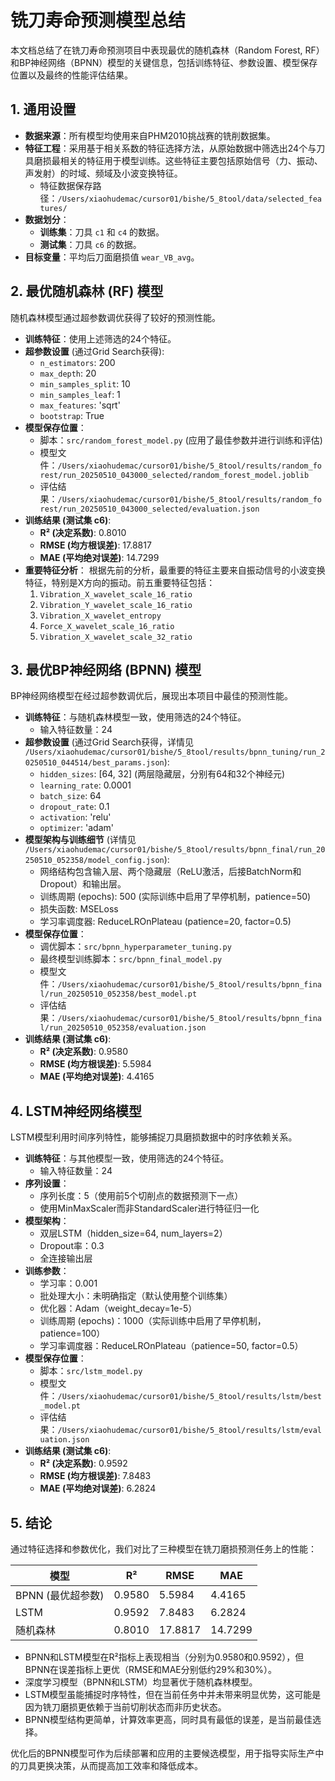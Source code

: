 # 铣刀寿命预测模型总结

本文档总结了在铣刀寿命预测项目中表现最优的随机森林（Random Forest, RF）和BP神经网络（BPNN）模型的关键信息，包括训练特征、参数设置、模型保存位置以及最终的性能评估结果。

## 1. 通用设置

- **数据来源**：所有模型均使用来自PHM2010挑战赛的铣削数据集。
- **特征工程**：采用基于相关系数的特征选择方法，从原始数据中筛选出24个与刀具磨损最相关的特征用于模型训练。这些特征主要包括原始信号（力、振动、声发射）的时域、频域及小波变换特征。
    - 特征数据保存路径：`/Users/xiaohudemac/cursor01/bishe/5_8tool/data/selected_features/`
- **数据划分**：
    - **训练集**：刀具 `c1` 和 `c4` 的数据。
    - **测试集**：刀具 `c6` 的数据。
- **目标变量**：平均后刀面磨损值 `wear_VB_avg`。

## 2. 最优随机森林 (RF) 模型

随机森林模型通过超参数调优获得了较好的预测性能。

- **训练特征**：使用上述筛选的24个特征。
- **超参数设置** (通过Grid Search获得):
    - `n_estimators`: 200
    - `max_depth`: 20
    - `min_samples_split`: 10
    - `min_samples_leaf`: 1
    - `max_features`: 'sqrt'
    - `bootstrap`: True
- **模型保存位置**：
    - 脚本：`src/random_forest_model.py` (应用了最佳参数并进行训练和评估)
    - 模型文件：`/Users/xiaohudemac/cursor01/bishe/5_8tool/results/random_forest/run_20250510_043000_selected/random_forest_model.joblib`
    - 评估结果：`/Users/xiaohudemac/cursor01/bishe/5_8tool/results/random_forest/run_20250510_043000_selected/evaluation.json`
- **训练结果 (测试集 c6)**:
    - **R² (决定系数)**: 0.8010
    - **RMSE (均方根误差)**: 17.8817
    - **MAE (平均绝对误差)**: 14.7299
- **重要特征分析**：
    根据先前的分析，最重要的特征主要来自振动信号的小波变换特征，特别是X方向的振动。前五重要特征包括：
    1.  `Vibration_X_wavelet_scale_16_ratio`
    2.  `Vibration_Y_wavelet_scale_16_ratio`
    3.  `Vibration_X_wavelet_entropy`
    4.  `Force_X_wavelet_scale_16_ratio`
    5.  `Vibration_X_wavelet_scale_32_ratio`

## 3. 最优BP神经网络 (BPNN) 模型

BP神经网络模型在经过超参数调优后，展现出本项目中最佳的预测性能。

- **训练特征**：与随机森林模型一致，使用筛选的24个特征。
    - 输入特征数量：24
- **超参数设置** (通过Grid Search获得，详情见 `/Users/xiaohudemac/cursor01/bishe/5_8tool/results/bpnn_tuning/run_20250510_044514/best_params.json`):
    - `hidden_sizes`: [64, 32] (两层隐藏层，分别有64和32个神经元)
    - `learning_rate`: 0.0001
    - `batch_size`: 64
    - `dropout_rate`: 0.1
    - `activation`: 'relu'
    - `optimizer`: 'adam'
- **模型架构与训练细节** (详情见 `/Users/xiaohudemac/cursor01/bishe/5_8tool/results/bpnn_final/run_20250510_052358/model_config.json`):
    - 网络结构包含输入层、两个隐藏层（ReLU激活，后接BatchNorm和Dropout）和输出层。
    - 训练周期 (epochs): 500 (实际训练中启用了早停机制，patience=50)
    - 损失函数: MSELoss
    - 学习率调度器: ReduceLROnPlateau (patience=20, factor=0.5)
- **模型保存位置**：
    - 调优脚本：`src/bpnn_hyperparameter_tuning.py`
    - 最终模型训练脚本：`src/bpnn_final_model.py`
    - 模型文件：`/Users/xiaohudemac/cursor01/bishe/5_8tool/results/bpnn_final/run_20250510_052358/best_model.pt`
    - 评估结果：`/Users/xiaohudemac/cursor01/bishe/5_8tool/results/bpnn_final/run_20250510_052358/evaluation.json`
- **训练结果 (测试集 c6)**:
    - **R² (决定系数)**: 0.9580
    - **RMSE (均方根误差)**: 5.5984
    - **MAE (平均绝对误差)**: 4.4165

## 4. LSTM神经网络模型

LSTM模型利用时间序列特性，能够捕捉刀具磨损数据中的时序依赖关系。

- **训练特征**：与其他模型一致，使用筛选的24个特征。
    - 输入特征数量：24
- **序列设置**：
    - 序列长度：5（使用前5个切削点的数据预测下一点）
    - 使用MinMaxScaler而非StandardScaler进行特征归一化
- **模型架构**：
    - 双层LSTM（hidden_size=64, num_layers=2）
    - Dropout率：0.3
    - 全连接输出层
- **训练参数**：
    - 学习率：0.001
    - 批处理大小：未明确指定（默认使用整个训练集）
    - 优化器：Adam（weight_decay=1e-5）
    - 训练周期 (epochs)：1000（实际训练中启用了早停机制，patience=100）
    - 学习率调度器：ReduceLROnPlateau（patience=50, factor=0.5）
- **模型保存位置**：
    - 脚本：`src/lstm_model.py`
    - 模型文件：`/Users/xiaohudemac/cursor01/bishe/5_8tool/results/lstm/best_model.pt`
    - 评估结果：`/Users/xiaohudemac/cursor01/bishe/5_8tool/results/lstm/evaluation.json`
- **训练结果 (测试集 c6)**:
    - **R² (决定系数)**: 0.9592
    - **RMSE (均方根误差)**: 7.8483
    - **MAE (平均绝对误差)**: 6.2824

## 5. 结论

通过特征选择和参数优化，我们对比了三种模型在铣刀磨损预测任务上的性能：

| 模型           | R²     | RMSE    | MAE     |
|---------------|--------|---------|---------|
| BPNN (最优超参数) | 0.9580 | 5.5984  | 4.4165  |
| LSTM          | 0.9592 | 7.8483  | 6.2824  |
| 随机森林        | 0.8010 | 17.8817 | 14.7299 |

* BPNN和LSTM模型在R²指标上表现相当（分别为0.9580和0.9592），但BPNN在误差指标上更优（RMSE和MAE分别低约29%和30%）。
* 深度学习模型（BPNN和LSTM）均显著优于随机森林模型。
* LSTM模型虽能捕捉时序特性，但在当前任务中并未带来明显优势，这可能是因为铣刀磨损更依赖于当前切削状态而非历史状态。
* BPNN模型结构更简单，计算效率更高，同时具有最低的误差，是当前最佳选择。

优化后的BPNN模型可作为后续部署和应用的主要候选模型，用于指导实际生产中的刀具更换决策，从而提高加工效率和降低成本。 